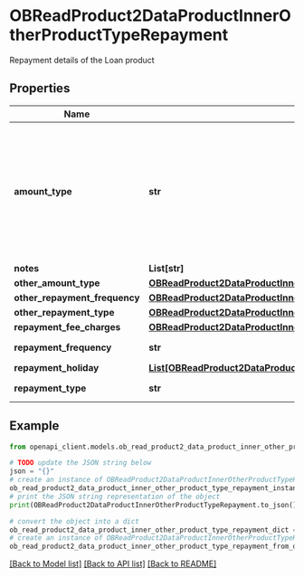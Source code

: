 # OBReadProduct2DataProductInnerOtherProductTypeRepayment

Repayment details of the Loan product

## Properties

Name | Type | Description | Notes
------------ | ------------- | ------------- | -------------
**amount_type** | **str** | The repayment is for paying just the interest only or both interest and capital or bullet amount or balance to date etc | [optional] 
**notes** | **List[str]** |  | [optional] 
**other_amount_type** | [**OBReadProduct2DataProductInnerOtherProductTypeRepaymentOtherAmountType**](OBReadProduct2DataProductInnerOtherProductTypeRepaymentOtherAmountType.md) |  | [optional] 
**other_repayment_frequency** | [**OBReadProduct2DataProductInnerOtherProductTypeRepaymentOtherRepaymentFrequency**](OBReadProduct2DataProductInnerOtherProductTypeRepaymentOtherRepaymentFrequency.md) |  | [optional] 
**other_repayment_type** | [**OBReadProduct2DataProductInnerOtherProductTypeRepaymentOtherRepaymentType**](OBReadProduct2DataProductInnerOtherProductTypeRepaymentOtherRepaymentType.md) |  | [optional] 
**repayment_fee_charges** | [**OBReadProduct2DataProductInnerOtherProductTypeRepaymentRepaymentFeeCharges**](OBReadProduct2DataProductInnerOtherProductTypeRepaymentRepaymentFeeCharges.md) |  | [optional] 
**repayment_frequency** | **str** | Repayment frequency | [optional] 
**repayment_holiday** | [**List[OBReadProduct2DataProductInnerOtherProductTypeRepaymentRepaymentHolidayInner]**](OBReadProduct2DataProductInnerOtherProductTypeRepaymentRepaymentHolidayInner.md) |  | [optional] 
**repayment_type** | **str** | Repayment type | [optional] 

## Example

```python
from openapi_client.models.ob_read_product2_data_product_inner_other_product_type_repayment import OBReadProduct2DataProductInnerOtherProductTypeRepayment

# TODO update the JSON string below
json = "{}"
# create an instance of OBReadProduct2DataProductInnerOtherProductTypeRepayment from a JSON string
ob_read_product2_data_product_inner_other_product_type_repayment_instance = OBReadProduct2DataProductInnerOtherProductTypeRepayment.from_json(json)
# print the JSON string representation of the object
print(OBReadProduct2DataProductInnerOtherProductTypeRepayment.to_json())

# convert the object into a dict
ob_read_product2_data_product_inner_other_product_type_repayment_dict = ob_read_product2_data_product_inner_other_product_type_repayment_instance.to_dict()
# create an instance of OBReadProduct2DataProductInnerOtherProductTypeRepayment from a dict
ob_read_product2_data_product_inner_other_product_type_repayment_from_dict = OBReadProduct2DataProductInnerOtherProductTypeRepayment.from_dict(ob_read_product2_data_product_inner_other_product_type_repayment_dict)
```
[[Back to Model list]](../README.md#documentation-for-models) [[Back to API list]](../README.md#documentation-for-api-endpoints) [[Back to README]](../README.md)


